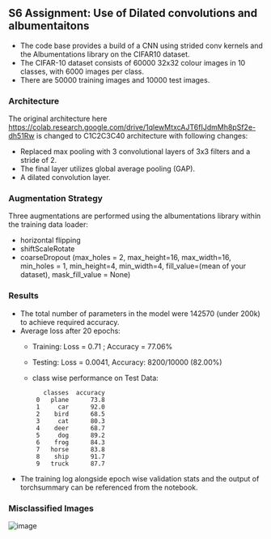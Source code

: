 ## S6 Assignment: Use of Dilated convolutions and albumentaitons
- The code base provides a build of a CNN using strided conv kernels and the Albumentations library on the CIFAR10 dataset. 
- The CIFAR-10 dataset consists of 60000 32x32 colour images in 10 classes, with 6000 images per class. 
- There are 50000 training images and 10000 test images.

### Architecture
The original architecture here https://colab.research.google.com/drive/1qlewMtxcAJT6fIJdmMh8pSf2e-dh51Rw is changed to C1C2C3C40 architecture with following changes: 
- Replaced max pooling with 3 convolutional layers of 3x3 filters and a stride of 2. 
- The final layer utilizes global average pooling (GAP). 
- A dilated convolution layer.

### Augmentation Strategy
Three augmentations are performed using the albumentations library within the training data loader: 
- horizontal flipping
- shiftScaleRotate
- coarseDropout (max_holes = 2, max_height=16, max_width=16, min_holes = 1, min_height=4, min_width=4, fill_value=(mean of your dataset), mask_fill_value = None) 

### Results
- The total number of parameters in the model were 142570 (under 200k) to achieve required accuracy. 
- Average loss after 20 epochs: 
  - Training: Loss = 0.71 ; Accuracy = 77.06%
  - Testing: Loss = 0.0041, Accuracy: 8200/10000 (82.00%)
  - class wise performance on Test Data: 

           classes  accuracy
         0   plane      73.8
         1     car      92.0
         2    bird      68.5
         3     cat      80.3
         4    deer      68.7
         5     dog      89.2
         6    frog      84.3
         7   horse      83.8
         8    ship      91.7
         9   truck      87.7
- The training log alongside epoch wise validation stats and the output of torchsummary can be referenced from the notebook.

### Misclassified Images
![image](https://user-images.githubusercontent.com/31410799/218307942-c4cc4fb6-376e-4259-81e2-4ae347dd7905.png)

